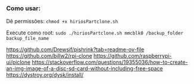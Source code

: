 ### Como usar:


Dê permissões: `chmod +x hiriosPartclone.sh`

Execute como root: `sudo ./hiriosPartclone.sh mmcblk0 /backup_folder backup_file_name`

https://github.com/Drewsif/pishrink?tab=readme-ov-file
https://github.com/billw2/rpi-clone
https://github.com/raspberrypi-ui/piclone
https://stackoverflow.com/questions/19355036/how-to-create-an-img-image-of-a-disc-sd-card-without-including-free-space
https://dystroy.org/dysk/install/
